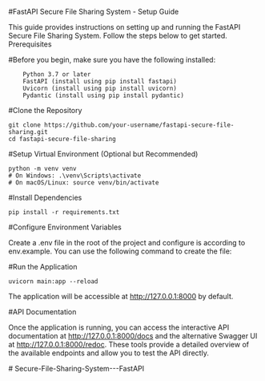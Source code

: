 #FastAPI Secure File Sharing System - Setup Guide

This guide provides instructions on setting up and running the FastAPI Secure File Sharing System. Follow the steps below to get started.
Prerequisites

#Before you begin, make sure you have the following installed:
```
    Python 3.7 or later
    FastAPI (install using pip install fastapi)
    Uvicorn (install using pip install uvicorn)
    Pydantic (install using pip install pydantic)
```
#Clone the Repository
```
git clone https://github.com/your-username/fastapi-secure-file-sharing.git
cd fastapi-secure-file-sharing
```

#Setup Virtual Environment (Optional but Recommended)
```
python -m venv venv
# On Windows: .\venv\Scripts\activate
# On macOS/Linux: source venv/bin/activate
```

#Install Dependencies
```
pip install -r requirements.txt
```

#Configure Environment Variables

Create a .env file in the root of the project and configure is according to env.example. You can use the following command to create the file:

#Run the Application
```
uvicorn main:app --reload
```
The application will be accessible at http://127.0.0.1:8000 by default.

#API Documentation

Once the application is running, you can access the interactive API documentation at http://127.0.0.1:8000/docs and the alternative Swagger UI at http://127.0.0.1:8000/redoc. These tools provide a detailed overview of the available endpoints and allow you to test the API directly.


#   S e c u r e - F i l e - S h a r i n g - S y s t e m - - - F a s t A P I  
 